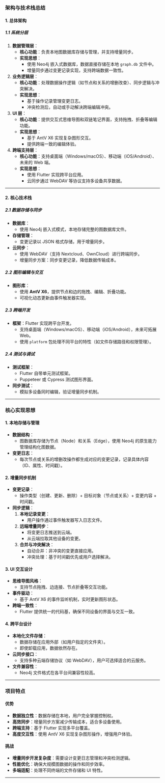 ### **架构与技术栈总结**

#### **1. 总体架构**
##### **1.1 系统分层**
1. **数据管理层**：
   - **核心功能**：负责本地图数据库存储与管理，并支持增量同步。
   - **实现思想**：
     - 使用 Neo4j 嵌入式数据库，数据直接存储在本地 `graph.db` 文件中。
     - 增量同步通过变更记录实现，支持跨端数据一致性。
2. **业务逻辑层**：
   - **核心功能**：处理数据操作逻辑（如节点和关系的增删改查）、同步逻辑与冲突解决。
   - **实现思想**：
     - 基于操作记录管理变更日志。
     - 冲突检测后，自动或手动解决跨端编辑冲突。
3. **UI 层**：
   - **核心功能**：提供交互式思维导图和双链笔记界面，支持拖拽、折叠等编辑功能。
   - **实现思想**：
     - 基于 AntV X6 实现复杂图形交互。
     - 提供跨端一致的编辑体验。
4. **跨端支持层**：
   - **核心功能**：支持桌面端（Windows/macOS）、移动端（iOS/Android）、未来的 Web 端。
   - **实现思想**：
     - 使用 Flutter 实现跨平台应用。
     - 云同步通过 WebDAV 等协议支持多设备共享数据。

---

#### **2. 核心技术栈**
##### **2.1 数据存储与同步**
- **数据库**：
  - 使用 Neo4j 嵌入式模式，本地存储完整的图数据库文件。
- **存储管理**：
  - 变更记录以 JSON 格式存储，用于增量同步。
- **云同步**：
  - 使用 WebDAV（支持 Nextcloud、OwnCloud）进行跨端同步。
  - 增量同步方案：同步变更记录，降低数据传输成本。

##### **2.2 图形编辑与交互**
- **图形库**：
  - 使用 **AntV X6**，提供节点和边的拖拽、编辑、折叠功能。
  - 可视化动态更新由事件触发器实现。

##### **2.3 跨端开发**
- **框架**：Flutter 实现跨平台开发。
  - 支持桌面端（Windows/macOS）、移动端（iOS/Android），未来可拓展 Web。
  - 使用 `platform` 包处理不同平台的特性（如文件存储路径和权限管理）。

##### **2.4 测试与调试**
- **测试框架**：
  - Flutter 自带单元测试框架。
  - Puppeteer 或 Cypress 测试图形界面。
- **同步测试**：
  - 模拟多设备同时编辑，验证增量同步机制。

---

### **核心实现思想**

#### **1. 本地存储与管理**
- **数据结构**：
  - 图数据库存储为节点（Node）和关系（Edge），使用 Neo4j 的原生能力管理结构化图数据。
- **变更日志**：
  - 每次节点或关系的增删改操作都生成对应的变更记录，记录具体内容（ID、属性、时间戳）。

#### **2. 增量同步机制**
- **变更记录**：
  - 操作类型（创建、更新、删除）+ 目标对象（节点或关系）+ 变更内容 + 时间戳。
- **同步逻辑**：
  1. **本地记录变更**：
     - 用户操作通过事件触发器写入日志文件。
  2. **远端增量同步**：
     - 将变更日志推送到云端。
     - 从云端拉取其他设备的变更。
  3. **合并与冲突解决**：
     - 自动合并：非冲突的变更直接应用。
     - 冲突处理：基于时间戳优先或用户选择解决。

#### **3. UI 交互设计**
- **思维导图风格**：
  - 支持节点拖拽、边连接、节点折叠等交互功能。
- **事件驱动**：
  - 基于 AntV X6 的事件监听机制，实时更新图形状态。
- **跨端一致性**：
  - Flutter 提供统一的代码基，确保不同设备的界面与交互一致。

#### **4. 跨平台设计**
- **本地化文件存储**：
  - 数据存储在应用外部（如用户指定的文件夹）。
  - 即使卸载应用，数据依然存在。
- **云同步接口**：
  - 支持多种云端存储协议（如 WebDAV），用户可选择适合的云服务。
- **文件兼容性**：
  - Neo4j 文件格式在各平台间兼容性较高。

---

### **项目特点**
#### **优势**
- **数据独立性**：数据存储在本地，用户完全掌握控制权。
- **高效同步**：增量同步方案减少传输成本，适合多设备使用。
- **跨端支持**：基于 Flutter 实现多平台覆盖。
- **高度交互性**：使用 AntV X6 实现复杂图形操作，增强用户体验。

#### **挑战**
- **增量同步开发复杂度**：需要设计变更日志管理和冲突检测逻辑。
- **性能优化**：确保大规模图数据的操作和同步效率。
- **多端适配**：处理不同终端的文件存储和 UI 特性。

---